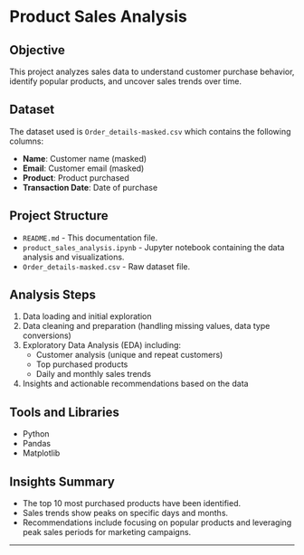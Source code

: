 # Product Sales Analysis

## Objective
This project analyzes sales data to understand customer purchase behavior, identify popular products, and uncover sales trends over time.

## Dataset
The dataset used is `Order_details-masked.csv` which contains the following columns:
- **Name**: Customer name (masked)
- **Email**: Customer email (masked)
- **Product**: Product purchased
- **Transaction Date**: Date of purchase

## Project Structure
- `README.md` - This documentation file.
- `product_sales_analysis.ipynb` - Jupyter notebook containing the data analysis and visualizations.
-  `Order_details-masked.csv` - Raw dataset file.


## Analysis Steps
1. Data loading and initial exploration
2. Data cleaning and preparation (handling missing values, data type conversions)
3. Exploratory Data Analysis (EDA) including:
   - Customer analysis (unique and repeat customers)
   - Top purchased products
   - Daily and monthly sales trends
4. Insights and actionable recommendations based on the data

## Tools and Libraries
- Python 
- Pandas
- Matplotlib



## Insights Summary
- The top 10 most purchased products have been identified.
- Sales trends show peaks on specific days and months.
- Recommendations include focusing on popular products and leveraging peak sales periods for marketing campaigns.

---
